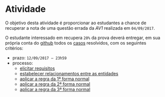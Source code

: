 # Atividade

O objetivo desta atividade é proporcionar ao estudantes a chance de recuperar a nota de uma questão errada da *AV1* realizada em `04/09/2017`.

O estudante interessado em recupera `20%` da prova deverá entregar, em sua própria conta do [github](http://github.com) todos os [casos](https://github.com/tmenegaz/db_dendezeiros/blob/master/assunto/casos.md#estudos-de-caso) resolvidos, com  os seguintes critérios:

- prazo: `12/09/2017 – 23h59`
- processo:
    - [elicitar requisitos](https://github.com/tmenegaz/db_dendezeiros/blob/master/assunto/casos.md#pratique)
    - [estabelecer relacionamentos entre as entidades](https://github.com/tmenegaz/db_dendezeiros/blob/master/assunto/casos.md#relacionamento)
    - [aplicar a regra da 1ª forma normal](https://github.com/tmenegaz/db_dendezeiros/blob/master/assunto/formas_normais.md#1ª-forma-normal)
    - [aplicar a regra da 2ª forma normal](https://github.com/tmenegaz/db_dendezeiros/blob/master/assunto/formas_normais.md#2ª-forma-normal)
    - [aplicar a regra da 3ª forma normal](https://github.com/tmenegaz/db_dendezeiros/blob/master/assunto/formas_normais.md#3ª-forma-normal)





